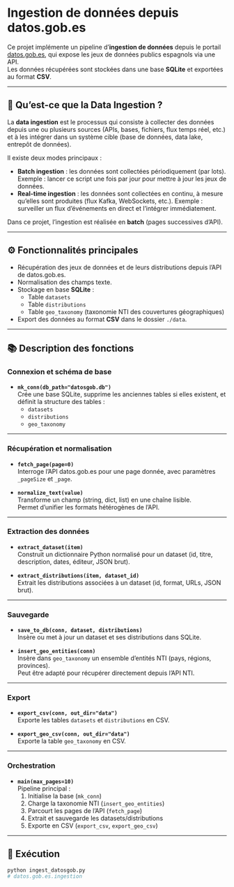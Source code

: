 # Ingestion de données depuis datos.gob.es

Ce projet implémente un pipeline d’**ingestion de données** depuis le portail [datos.gob.es](https://datos.gob.es), qui expose les jeux de données publics espagnols via une API.  
Les données récupérées sont stockées dans une base **SQLite** et exportées au format **CSV**.

---

## 📌 Qu’est-ce que la Data Ingestion ?

La **data ingestion** est le processus qui consiste à collecter des données depuis une ou plusieurs sources (APIs, bases, fichiers, flux temps réel, etc.) et à les intégrer dans un système cible (base de données, data lake, entrepôt de données).  

Il existe deux modes principaux :

- **Batch ingestion** : les données sont collectées périodiquement (par lots). Exemple : lancer ce script une fois par jour pour mettre à jour les jeux de données.
- **Real-time ingestion** : les données sont collectées en continu, à mesure qu’elles sont produites (flux Kafka, WebSockets, etc.). Exemple : surveiller un flux d’événements en direct et l’intégrer immédiatement.

Dans ce projet, l’ingestion est réalisée en **batch** (pages successives d’API).

---

## ⚙️ Fonctionnalités principales

- Récupération des jeux de données et de leurs distributions depuis l’API de datos.gob.es.
- Normalisation des champs texte.
- Stockage en base **SQLite** :
  - Table `datasets`  
  - Table `distributions`  
  - Table `geo_taxonomy` (taxonomie NTI des couvertures géographiques)
- Export des données au format **CSV** dans le dossier `./data`.

---

## 📚 Description des fonctions

### Connexion et schéma de base
- **`mk_conn(db_path="datosgob.db")`**  
  Crée une base SQLite, supprime les anciennes tables si elles existent, et définit la structure des tables :
  - `datasets`
  - `distributions`
  - `geo_taxonomy`

---

### Récupération et normalisation
- **`fetch_page(page=0)`**  
  Interroge l’API datos.gob.es pour une page donnée, avec paramètres `_pageSize` et `_page`.

- **`normalize_text(value)`**  
  Transforme un champ (string, dict, list) en une chaîne lisible.  
  Permet d’unifier les formats hétérogènes de l’API.

---

### Extraction des données
- **`extract_dataset(item)`**  
  Construit un dictionnaire Python normalisé pour un dataset (id, titre, description, dates, éditeur, JSON brut).

- **`extract_distributions(item, dataset_id)`**  
  Extrait les distributions associées à un dataset (id, format, URLs, JSON brut).

---

### Sauvegarde
- **`save_to_db(conn, dataset, distributions)`**  
  Insère ou met à jour un dataset et ses distributions dans SQLite.

- **`insert_geo_entities(conn)`**  
  Insère dans `geo_taxonomy` un ensemble d’entités NTI (pays, régions, provinces).  
  Peut être adapté pour récupérer directement depuis l’API NTI.

---

### Export
- **`export_csv(conn, out_dir="data")`**  
  Exporte les tables `datasets` et `distributions` en CSV.

- **`export_geo_csv(conn, out_dir="data")`**  
  Exporte la table `geo_taxonomy` en CSV.

---

### Orchestration
- **`main(max_pages=10)`**  
  Pipeline principal :
  1. Initialise la base (`mk_conn`)  
  2. Charge la taxonomie NTI (`insert_geo_entities`)  
  3. Parcourt les pages de l’API (`fetch_page`)  
  4. Extrait et sauvegarde les datasets/distributions  
  5. Exporte en CSV (`export_csv`, `export_geo_csv`)

---

## 🚀 Exécution

```bash
python ingest_datosgob.py
#   d a t o s . g o b . e s . i n g e s t i o n  
 